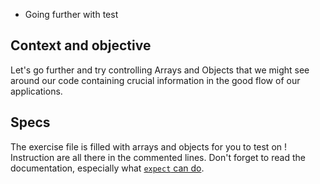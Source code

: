 * Going further with test

## Context and objective

Let's go further and try controlling Arrays and Objects that we might see around our code containing crucial information in the good flow of our applications.

## Specs

The exercise file is filled with arrays and objects for you to test on ! Instruction are all there in the commented lines.
Don't forget to read the documentation, especially what [`expect` can do](https://jestjs.io/docs/en/expect).
